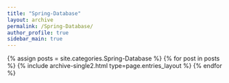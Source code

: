```yaml
---
title: "Spring-Database"
layout: archive
permalink: /Spring-Database/
author_profile: true
sidebar_main: true
---
```

{% assign posts = site.categories.Spring-Database %}
{% for post in posts %} {% include archive-single2.html type=page.entries_layout %} {% endfor %}